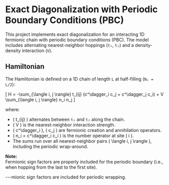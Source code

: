 
# Exact Diagonalization with Periodic Boundary Conditions (PBC)

This project implements exact diagonalization for an interacting 1D fermionic chain with periodic boundary conditions (PBC).
The model includes alternating nearest-neighbor hoppings (`t₁`, `t₂`) and a density-density interaction (`V`).

## Hamiltonian

The Hamiltonian is defined on a 1D chain of length `L` at half-filling (`Nₚ = L/2`):

\[
H = -\sum_{\langle i, j \rangle} t_{ij} (c^\dagger_i c_j + c^\dagger_j c_i) + V \sum_{\langle i, j \rangle} n_i n_j
\]

where:
- \( t_{ij} \) alternates between `t₁` and `t₂` along the chain.
- \( V \) is the nearest-neighbor interaction strength.
- \( c^\dagger_i \), \( c_j \) are fermionic creation and annihilation operators.
- \( n_i = c^\dagger_i c_i \) is the number operator at site \( i \).
- The sums run over all nearest-neighbor pairs \( \langle i, j \rangle \), including the periodic wrap-around.

**Note:**  
Fermionic sign factors are properly included for the periodic boundary (i.e., when hopping from the last to the first site).

---mionic sign factors are included for periodic wrapping.
